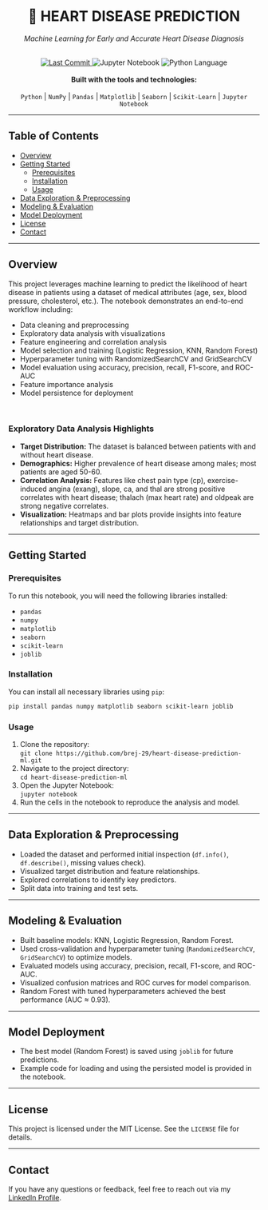 <div align="center">
  <h1>💖 HEART DISEASE PREDICTION</h1>
  <p><i>Machine Learning for Early and Accurate Heart Disease Diagnosis</i></p>
</div>

<br>

<div align="center">
  <a href="https://github.com/brej-29/heart-disease-prediction-ml">
    <img alt="Last Commit" src="https://img.shields.io/github/last-commit/brej-29/heart-disease-prediction-ml">
  </a>
  <img alt="Jupyter Notebook" src="https://img.shields.io/badge/Notebook-Jupyter-orange">
  <img alt="Python Language" src="https://img.shields.io/badge/Language-Python-blue">
</div>

<div align="center">
  <br>
  <b>Built with the tools and technologies:</b>
  <br>
  <br>
  <code>Python</code> | <code>NumPy</code> | <code>Pandas</code> | <code>Matplotlib</code> | <code>Seaborn</code> | <code>Scikit-Learn</code> | <code>Jupyter Notebook</code>
</div>

---

## **Table of Contents**
* [Overview](#overview)
* [Getting Started](#getting-started)
    * [Prerequisites](#prerequisites)
    * [Installation](#installation)
    * [Usage](#usage)
* [Data Exploration & Preprocessing](#data-exploration--preprocessing)
* [Modeling & Evaluation](#modeling--evaluation)
* [Model Deployment](#model-deployment)
* [License](#license)
* [Contact](#contact)

---

## **Overview**

This project leverages machine learning to predict the likelihood of heart disease in patients using a dataset of medical attributes (age, sex, blood pressure, cholesterol, etc.). The notebook demonstrates an end-to-end workflow including:
* Data cleaning and preprocessing
* Exploratory data analysis with visualizations
* Feature engineering and correlation analysis
* Model selection and training (Logistic Regression, KNN, Random Forest)
* Hyperparameter tuning with RandomizedSearchCV and GridSearchCV
* Model evaluation using accuracy, precision, recall, F1-score, and ROC-AUC
* Feature importance analysis
* Model persistence for deployment

<br>

### **Exploratory Data Analysis Highlights**

- **Target Distribution:** The dataset is balanced between patients with and without heart disease.
- **Demographics:** Higher prevalence of heart disease among males; most patients are aged 50-60.
- **Correlation Analysis:** Features like chest pain type (cp), exercise-induced angina (exang), slope, ca, and thal are strong positive correlates with heart disease; thalach (max heart rate) and oldpeak are strong negative correlates.
- **Visualization:** Heatmaps and bar plots provide insights into feature relationships and target distribution.

---

## **Getting Started**

### **Prerequisites**
To run this notebook, you will need the following libraries installed:
* `pandas`
* `numpy`
* `matplotlib`
* `seaborn`
* `scikit-learn`
* `joblib`

### **Installation**
You can install all necessary libraries using `pip`:
```sh
pip install pandas numpy matplotlib seaborn scikit-learn joblib
```

### **Usage**
1. Clone the repository:  
   `git clone https://github.com/brej-29/heart-disease-prediction-ml.git`
2. Navigate to the project directory:  
   `cd heart-disease-prediction-ml`
3. Open the Jupyter Notebook:  
   `jupyter notebook`
4. Run the cells in the notebook to reproduce the analysis and model.

---

## **Data Exploration & Preprocessing**

- Loaded the dataset and performed initial inspection (`df.info()`, `df.describe()`, missing values check).
- Visualized target distribution and feature relationships.
- Explored correlations to identify key predictors.
- Split data into training and test sets.

---

## **Modeling & Evaluation**

- Built baseline models: KNN, Logistic Regression, Random Forest.
- Used cross-validation and hyperparameter tuning (`RandomizedSearchCV`, `GridSearchCV`) to optimize models.
- Evaluated models using accuracy, precision, recall, F1-score, and ROC-AUC.
- Visualized confusion matrices and ROC curves for model comparison.
- Random Forest with tuned hyperparameters achieved the best performance (AUC ≈ 0.93).

---

## **Model Deployment**

- The best model (Random Forest) is saved using `joblib` for future predictions.
- Example code for loading and using the persisted model is provided in the notebook.

---

## **License**
This project is licensed under the MIT License. See the `LICENSE` file for details.

---

## **Contact**
If you have any questions or feedback, feel free to reach out via my [LinkedIn Profile](https://www.linkedin.com/in/brejesh-balakrishnan-7855051b9/).
